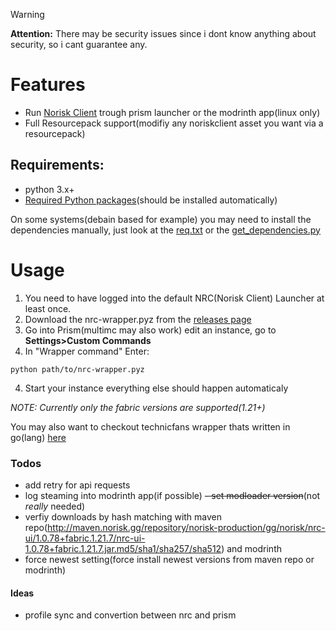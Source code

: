 

> [!WARNING]
> **Attention:** There may be security issues since i dont know anything about security, so i cant guarantee any.

# Features
- Run [Norisk Client](https://norisk.gg/) trough prism launcher or the modrinth app(linux only)
- Full Resourcepack support(modifiy any noriskclient asset you want via a resourcepack)

## Requirements:
- python 3.x+
- [Required Python packages](https://github.com/ThatCuteOne/nrc-prism-wrapper/blob/master/req.txt)(should be installed automatically)

On some systems(debain based for example) you may need to install the dependencies manually, just look at the [req.txt](https://github.com/ThatCuteOne/nrc-prism-wrapper/blob/master/req.txt) or the [get_dependencies.py](https://github.com/ThatCuteOne/nrc-prism-wrapper/blob/master/src/tasks/get_dependencies.py)


# Usage
1. You need to have logged into the default NRC(Norisk Client) Launcher at least once.
2. Download the nrc-wrapper.pyz from the [releases page](https://github.com/ThatCuteOne/nrc-prism-wrapper/releases)
2. Go into Prism(multimc may also work) edit an instance, go to **Settings>Custom Commands**
3. In "Wrapper command" Enter:
```
python path/to/nrc-wrapper.pyz
```
4. Start your instance
everything else should happen automaticaly


_NOTE: Currently only the fabric versions are supported(1.21+)_

You may also want to checkout technicfans wrapper thats written in go(lang) [here](https://github.com/technicfan/nrc-wrapper-go)


### Todos
- add retry for api requests
- log steaming into modrinth app(if possible)
~~- set modloader version~~(not _really_ needed)
- verfiy downloads by hash matching with maven repo(http://maven.norisk.gg/repository/norisk-production/gg/norisk/nrc-ui/1.0.78+fabric.1.21.7/nrc-ui-1.0.78+fabric.1.21.7.jar.md5/sha1/sha257/sha512) and modrinth
- force newest setting(force install newest versions from maven repo or modrinth)




#### Ideas
- profile sync and convertion between nrc and prism

